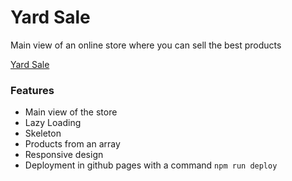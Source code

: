 # Yard Sale
Main view of an online store where you can sell the best products

[Yard Sale](https://tesapoeitor.github.io/platzi-curso-frontend-developer-practico "Yard Sale")

### Features
- Main view of the store
- Lazy Loading
- Skeleton
- Products from an array
- Responsive design
- Deployment in github pages with a command `npm run deploy`

